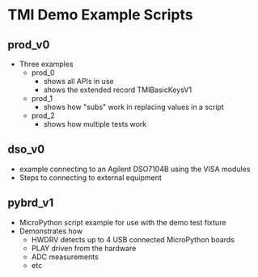 # TMI Demo Example Scripts
## prod_v0
* Three examples
  * prod_0
    * shows all APIs in use
    * shows the extended record TMIBasicKeysV1
  * prod_1
    * shows how "subs" work in replacing values in a script
  * prod_2
    * shows how multiple tests work
## dso_v0
* example connecting to an Agilent DSO7104B using the VISA modules
* Steps to connecting to external equipment  
## pybrd_v1
* MicroPython script example for use with the demo test fixture
* Demonstrates how 
  * HWDRV detects up to 4 USB connected MicroPython boards
  * PLAY driven from the hardware
  * ADC measurements
  * etc 
